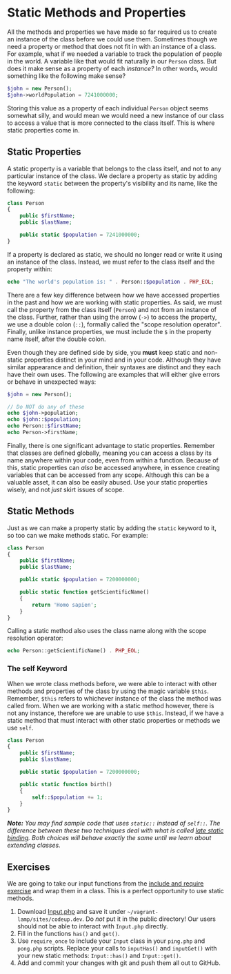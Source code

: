# Static Methods and Properties

All the methods and properties we have made so far required us to create an instance of the class before we could use them. Sometimes though we need a property or method that does not fit in with an instance of a class. For example, what if we needed a variable to track the population of people in the world. A variable like that would fit naturally in our `Person` class. But does it make sense as a property of each *instance?* In other words, would something like the following make sense?

```php
$john = new Person();
$john->worldPopulation = 7241000000;
```

Storing this value as a property of each individual `Person` object seems somewhat silly, and would mean we would need a new instance of our class to access a value that is more connected to the class itself. This is where static properties come in.

## Static Properties

A static property is a variable that belongs to the class itself, and not to any particular instance of the class. We declare a property as static by adding the keyword `static` between the property's visibility and its name, like the following:

```php
class Person
{
    public $firstName;
    public $lastName;

    public static $population = 7241000000;
}
```

If a property is declared as static, we should no longer read or write it using an instance of the class. Instead, we must refer to the class itself and the property within:

```php
echo "The world's population is: " . Person::$population . PHP_EOL;
```

There are a few key difference between how we have accessed properties in the past and how we are working with static properties. As said, we must call the property from the class itself (`Person`) and not from an instance of the class. Further, rather than using the arrow (`->`) to access the property, we use a double colon (`::`), formally called the "scope resolution operator". Finally, unlike instance properties, we must include the `$` in the property name itself, after the double colon.

Even though they are defined side by side, you **must** keep static and non-static properties distinct in your mind and in your code. Although they have similar appearance and definition, their syntaxes are distinct and they each have their own uses. The following are examples that will either give errors or behave in unexpected ways:

```php
$john = new Person();

// Do NOT do any of these
echo $john->population;
echo $john::$population;
echo Person::$firstName;
echo Person->firstName;
```

Finally, there is one significant advantage to static properties. Remember that classes are defined globally, meaning you can access a class by its name anywhere within your code, even from within a function. Because of this, static properties can *also* be accessed anywhere, in essence creating variables that can be accessed from any scope. Although this can be a valuable asset, it can also be easily abused. Use your static properties wisely, and not *just* skirt issues of scope.

## Static Methods

Just as we can make a property static by adding the `static` keyword to it, so too can we make methods static. For example:

```php
class Person
{
    public $firstName;
    public $lastName;

    public static $population = 7200000000;

    public static function getScientificName()
    {
        return 'Homo sapien';
    }
}
```

Calling a static method also uses the class name along with the scope resolution operator:

```php
echo Person::getScientificName() . PHP_EOL;
```

### The self Keyword

When we wrote class methods before, we were able to interact with other methods and properties of the class by using the magic variable `$this`. Remember, `$this` refers to whichever instance of the class the method was called from. When we are working with a static method however, there is not any instance, therefore we are unable to use `$this`. Instead, if we have a static method that must interact with other static properties or methods we use `self`.

```php
class Person
{
    public $firstName;
    public $lastName;

    public static $population = 7200000000;

    public static function birth()
    {
        self::$population += 1;
    }
}

```

_**Note:** You may find sample code that uses `static::` instead of `self::`. The difference between these two techniques deal with what is called [late static binding](http://php.net/manual/en/language.oop5.late-static-bindings.php). Both choices will behave exactly the same until we learn about extending classes._

## Exercises

We are going to take our input functions from the [include and require exercise](../include-and-require.html#exercises) and wrap them in a class. This is a perfect opportunity to use static methods.

1. Download [Input.php](../../examples/php/Input.php) and save it under `~/vagrant-lamp/sites/codeup.dev`. Do *not* put it in the public directory! Our users should not be able to interact with `Input.php` directly.
1. Fill in the functions `has()` and `get()`.
1. Use `require_once` to include your `Input` class in your `ping.php` and `pong.php` scripts. Replace your calls to `inputHas()` and `inputGet()` with your new static methods: `Input::has()` and `Input::get()`.
1. Add and commit your changes with git and push them all out to GitHub.
